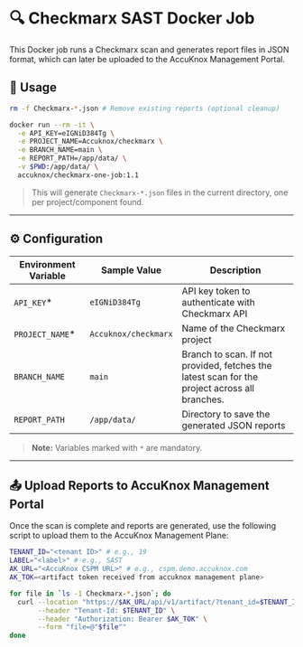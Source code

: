 # 🔍 Checkmarx SAST Docker Job

This Docker job runs a Checkmarx scan and generates report files in JSON format, which can later be uploaded to the AccuKnox Management Portal.

## 🚀 Usage

```bash
rm -f Checkmarx-*.json # Remove existing reports (optional cleanup)

docker run --rm -it \
  -e API_KEY=eIGNiD384Tg \
  -e PROJECT_NAME=Accuknox/checkmarx \
  -e BRANCH_NAME=main \
  -e REPORT_PATH=/app/data/ \
  -v $PWD:/app/data/ \
  accuknox/checkmarx-one-job:1.1
```

> This will generate `Checkmarx-*.json` files in the current directory, one per project/component found.

---

## ⚙️ Configuration

| Environment Variable | Sample Value                             | Description                                          |
|----------------------|------------------------------------------|------------------------------------------------------|
| `API_KEY`*           | `eIGNiD384Tg`                            | API key token to authenticate with Checkmarx API     |
| `PROJECT_NAME`*      | `Accuknox/checkmarx`                     | Name of the Checkmarx project                        |
| `BRANCH_NAME`        | `main`                                   | Branch to scan. If not provided, fetches the latest scan for the project across all branches. |
| `REPORT_PATH`        | `/app/data/`                             | Directory to save the generated JSON reports         |

> **Note:** Variables marked with `*` are mandatory.

---

## 📤 Upload Reports to AccuKnox Management Portal

Once the scan is complete and reports are generated, use the following script to upload them to the AccuKnox Management Plane:

```bash
TENANT_ID="<tenant ID>" # e.g., 19
LABEL="<label>" # e.g., SAST
AK_URL="<AccuKnox CSPM URL>" # e.g., cspm.demo.accuknox.com
AK_TOK=<artifact token received from accuknox management plane>

for file in `ls -1 Checkmarx-*.json`; do
  curl --location "https://$AK_URL/api/v1/artifact/?tenant_id=$TENANT_ID&data_type=CX&save_to_s3=True&label_id=$LABEL" \
       --header "Tenant-Id: $TENANT_ID" \
       --header "Authorization: Bearer $AK_TOK" \
       --form "file=@"$file""
done
```
